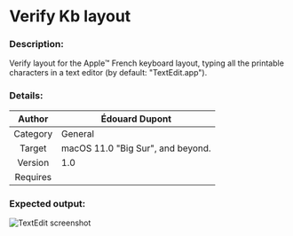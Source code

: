 # Verify Kb layout

### Description:
Verify layout for the Apple™ French keyboard layout, typing all the printable characters in a text editor (by default: "TextEdit.app").

### Details:
| Author   | Édouard Dupont |
|   :--:   | -- |
| Category | General |
| Target   | macOS 11.0 "Big Sur", and beyond. |
| Version  | 1.0 |
| Requires |  |

### Expected output:
![TextEdit screenshot](https://github.com/th3m1s-42/Ducky-Scripts/blob/main/pict/screenshot001.png)
